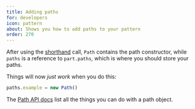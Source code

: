 ```yaml
---
title: Adding paths
for: developers
icon: pattern
about: Shows you how to add paths to your pattern
order: 270
---
```


After using the [shorthand](/howtos/core/shorthand/) call, 
`Path` contains the path constructor, while `paths` is a reference to `part.paths`,
which is where you should store your paths.

Things will now *just work* when you do this:

```js
paths.example = new Path()
```

<Tip>

The [Path API docs](/reference/api/path) list all the things you can do with a path object.

</Tip>
